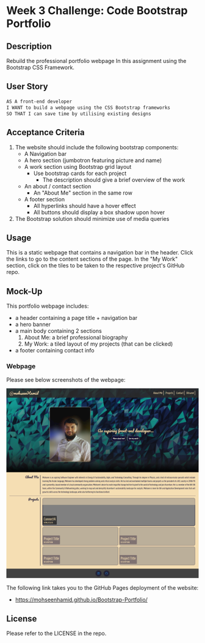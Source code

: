 # Week 3 Challenge: Code Bootstrap Portfolio

## Description

Rebuild the professional portfolio webpage In this assignment using the Bootstrap CSS Framework.

## User Story

```
AS A front-end developer
I WANT to build a webpage using the CSS Bootstrap frameworks
SO THAT I can save time by utilising existing designs
```

## Acceptance Criteria

1. The website should include the following bootstrap components:
   - A Navigation bar
   - A hero section (jumbotron featuring picture and name)
   - A work section using Bootstrap grid layout
     - Use bootstrap cards for each project
       - The description should give a brief overview of the work
   - An about / contact section
     - An "About Me" section in the same row
   - A footer section
     - All hyperlinks should have a hover effect
     - All buttons should display a box shadow upon hover
2. The Bootstrap solution should minimize use of media queries

## Usage

This is a static webpage that contains a navigation bar in the header. Click the links to go to the content sections of the page. In the "My Work" section, click on the tiles to be taken to the respective project's GitHub repo.

## Mock-Up

This portfolio webpage includes:

- a header containing a page title + navigation bar
- a hero banner
- a main body containing 2 sections
  1. About Me: a brief professional biography
  2. My Work: a tiled layout of my projects (that can be clicked)
- a footer containing contact info

### Webpage

Please see below screenshots of the webpage:

![portfolio full-size webpage screenshot](./images/portfolio-screenshot-full.png)

The following link takes you to the GitHub Pages deployment of the website:

- https://mohseenhamid.github.io/Bootstrap-Portfolio/

## License

Please refer to the LICENSE in the repo.
